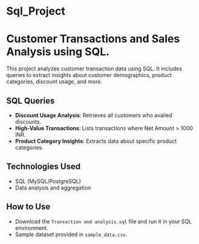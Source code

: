 # Sql_Project
# Customer Transactions and Sales Analysis using SQL.

This project analyzes customer transaction data using SQL. It includes queries to extract insights about customer demographics, product categories, discount usage, and more.

## SQL Queries
- **Discount Usage Analysis**: Retrieves all customers who availed discounts.
- **High-Value Transactions**: Lists transactions where Net Amount > 1000 INR.
- **Product Category Insights**: Extracts data about specific product categories.

## Technologies Used
- SQL (MySQL/PostgreSQL)
- Data analysis and aggregation

## How to Use
- Download the `Transaction and analysis.sql` file and run it in your SQL environment.
- Sample dataset provided in `sample_data.csv`.
